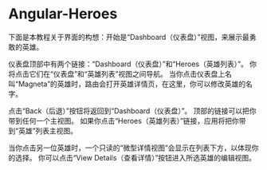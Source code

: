 # Angular-Heroes
下面是本教程关于界面的构想：开始是“Dashboard（仪表盘）”视图，来展示最勇敢的英雄。

仪表盘顶部中有两个链接：“Dashboard（仪表盘）”和“Heroes（英雄列表）”。 你将点击它们在“仪表盘”和“英雄列表”视图之间导航。
当你点击仪表盘上名叫“Magneta”的英雄时，路由会打开英雄详情页，在这里，你可以修改英雄的名字。

点击“Back（后退）”按钮将返回到“Dashboard（仪表盘）”。 顶部的链接可以把你带到任何一个主视图。 如果你点击“Heroes（英雄列表）”链接，应用将把你带到“英雄”列表主视图。

当你点击另一位英雄时，一个只读的“微型详情视图”会显示在列表下方，以体现你的选择。
你可以点击“View Details（查看详情）”按钮进入所选英雄的编辑视图。
